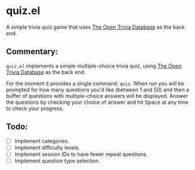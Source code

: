 # quiz.el

A simple trivia quiz game that uses [The Open Trivia
Database](https://opentdb.com/) as the back end.

## Commentary:

`quiz.el` implements a simple multiple-choice trivia quiz, using [The Open
Trivia Database](https://opentdb.com/) as the back end.

For the moment it provides a single command: `quiz`. When run you will be
prompted for how many questions you'd like (between 1 and 50) and then a
buffer of questions with multiple-choice answers will be displayed. Answer
the questions by checking your choice of answer and hit <kbd>Space</kbd> at
any time to check your progress.

## Todo:

- [ ] Implement categories.
- [ ] Implement difficulty levels.
- [ ] Implement session IDs to have fewer repeat questions.
- [ ] Implement question type selection.
